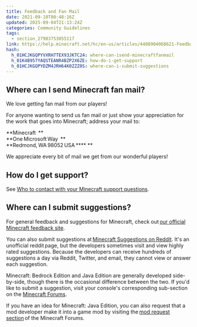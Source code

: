 ```yaml
---
title: Feedback and Fan Mail
date: 2021-09-10T00:48:16Z
updated: 2025-09-04T21:13:24Z
categories: Community Guidelines
tags:
  - section_27983753055117
link: https://help.minecraft.net/hc/en-us/articles/4408904068621-Feedback-and-Fan-Mail
hash:
  h_01HCJKGQPYVXRH7TEX93JKTC24: where-can-isend-minecraftfanmail
  h_01K4B957YAQSTEANR4BZP2X6ZE: how-do-i-get-support
  h_01HCJKGQPYDZM4JRH64K0ZZZ0S: where-can-i-submit-suggestions
---
```


## Where can I send Minecraft fan mail?  

We love getting fan mail from our players! 

For anyone wanting to send us fan mail or just show your appreciation for the work that goes into Minecraft; address your mail to:   

**Minecraft  **  
**One Microsoft Way  **  
**Redmond, WA 98052 USA **** **  

We appreciate every bit of mail we get from our wonderful players! 

## How do I get support?

See [Who to contact with your Minecraft support questions](../Performance-Troubleshooting/Who-to-contact-with-your-Minecraft-support-questions.md).

## Where can I submit suggestions? 

For general feedback and suggestions for Minecraft, check out [our official Minecraft feedback site](https://feedback.minecraft.net/hc/en-us).   

You can also submit suggestions at [Minecraft Suggestions on Reddit](https://www.reddit.com/r/minecraftsuggestions/). It's an unofficial reddit page, but the developers sometimes visit and view highly rated suggestions. Because the developers can receive hundreds of suggestions a day via Reddit, Twitter, and email, they cannot view or answer each suggestion.   

Minecraft: Bedrock Edition and Java Edition are generally developed side-by-side, though there is the occasional difference between the two. If you'd like to submit a suggestion, visit your console's corresponding sub-section on the [Minecraft Forums](https://www.minecraftforum.net/forums).

If you have an idea for Minecraft: Java Edition, you can also request that a mod developer make it into a game mod by visiting the [mod request section](https://www.minecraftforum.net/forum/52-requests-ideas-for-mods/) of the Minecraft Forums.

